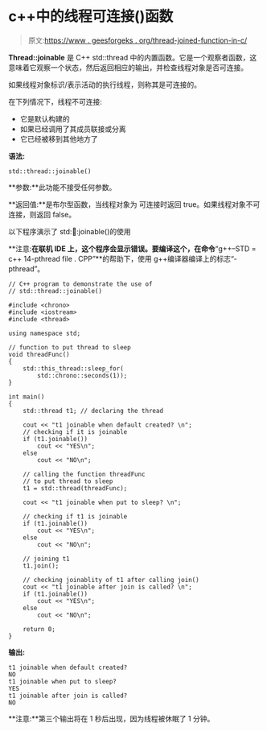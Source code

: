 # c++中的线程可连接()函数

> 原文:[https://www . geesforgeks . org/thread-joined-function-in-c/](https://www.geeksforgeeks.org/thread-joinable-function-in-c/)

**Thread::joinable** 是 C++ std::thread 中的内置函数。它是一个观察者函数，这意味着它观察一个状态，然后返回相应的输出，并检查线程对象是否可连接。

如果线程对象标识/表示活动的执行线程，则称其是可连接的。

在下列情况下，线程不可连接:

*   它是默认构建的
*   如果已经调用了其成员联接或分离
*   它已经被移到其他地方了

**语法:**

```
std::thread::joinable()

```

**参数:**此功能不接受任何参数。

**返回值:**是布尔型函数，当线程对象为
可连接时返回 true。如果线程对象不可连接，则返回 false。

以下程序演示了 std::thread::joinable()的使用

**注意:**在联机 IDE 上，这个程序会显示错误。要编译这个，在命令**“g++–STD = c++ 14-pthread file . CPP”**的帮助下，使用 g++编译器编译上的标志“-pthread”。

```
// C++ program to demonstrate the use of
// std::thread::joinable()

#include <chrono>
#include <iostream>
#include <thread>

using namespace std;

// function to put thread to sleep
void threadFunc()
{
    std::this_thread::sleep_for(
        std::chrono::seconds(1));
}

int main()
{
    std::thread t1; // declaring the thread

    cout << "t1 joinable when default created? \n";
    // checking if it is joinable
    if (t1.joinable())
        cout << "YES\n";
    else
        cout << "NO\n";

    // calling the function threadFunc
    // to put thread to sleep
    t1 = std::thread(threadFunc);

    cout << "t1 joinable when put to sleep? \n";

    // checking if t1 is joinable
    if (t1.joinable())
        cout << "YES\n";
    else
        cout << "NO\n";

    // joining t1
    t1.join();

    // checking joinablity of t1 after calling join()
    cout << "t1 joinable after join is called? \n";
    if (t1.joinable())
        cout << "YES\n";
    else
        cout << "NO\n";

    return 0;
}
```

**输出:**

```
t1 joinable when default created? 
NO
t1 joinable when put to sleep? 
YES
t1 joinable after join is called? 
NO

```

**注意:**第三个输出将在 1 秒后出现，因为线程被休眠了 1 分钟。